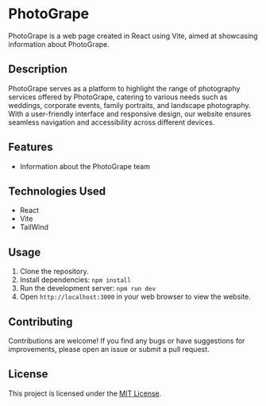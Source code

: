 # PhotoGrape

PhotoGrape is a web page created in React using Vite, aimed at showcasing information about PhotoGrape.

## Description

PhotoGrape serves as a platform to highlight the range of photography services offered by PhotoGrape, catering to various needs such as weddings, corporate events, family portraits, and landscape photography. With a user-friendly interface and responsive design, our website ensures seamless navigation and accessibility across different devices.

## Features
- Information about the PhotoGrape team


## Technologies Used

- React
- Vite
- TailWind

## Usage

1. Clone the repository.
2. Install dependencies: `npm install`
3. Run the development server: `npm run dev`
4. Open `http://localhost:3000` in your web browser to view the website.

## Contributing

Contributions are welcome! If you find any bugs or have suggestions for improvements, please open an issue or submit a pull request.

## License

This project is licensed under the [MIT License](https://opensource.org/licenses/MIT).
